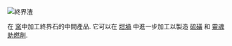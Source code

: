 ![終界渣](item:betterwithmods:material@39)

在 [窯](../blocks/kiln.md)中加工終界石的中間產品. 它可以在 [坩堝](../blocks/crucible.md) 中進一步加工以製造 [硫磺](brimstone.md) 和 [靈魂助燃劑](soul_flux.md).
